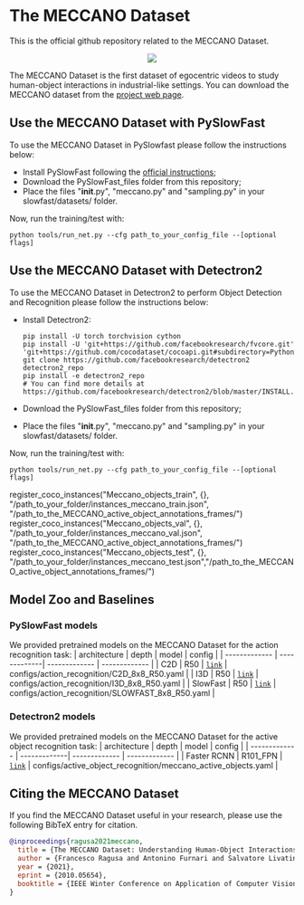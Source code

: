 # The MECCANO Dataset

This is the official github repository related to the MECCANO Dataset.

<div align="center">
  <img src="images/MECCANO.gif"/>
</div>

The MECCANO Dataset is the first dataset of egocentric videos to study human-object interactions in industrial-like settings. You can download the MECCANO dataset from the [project web page](https://iplab.dmi.unict.it/MECCANO/).

## Use the MECCANO Dataset with PySlowFast
To use the MECCANO Dataset in PySlowfast please follow the instructions below:

* Install PySlowFast following the [official instructions](https://github.com/facebookresearch/SlowFast/blob/master/INSTALL.md);
* Download the PySlowFast_files folder from this repository;
* Place the files "__init__.py", "meccano.py" and "sampling.py" in your slowfast/datasets/ folder.

Now, run the training/test with:
```
python tools/run_net.py --cfg path_to_your_config_file --[optional flags]
```

## Use the MECCANO Dataset with Detectron2
To use the MECCANO Dataset in Detectron2 to perform Object Detection and Recognition please follow the instructions below:

* Install Detectron2:
    ```
    pip install -U torch torchvision cython
    pip install -U 'git+https://github.com/facebookresearch/fvcore.git' 'git+https://github.com/cocodataset/cocoapi.git#subdirectory=PythonAPI'
    git clone https://github.com/facebookresearch/detectron2 detectron2_repo
    pip install -e detectron2_repo
    # You can find more details at https://github.com/facebookresearch/detectron2/blob/master/INSTALL.md
    ```

* Download the PySlowFast_files folder from this repository;
* Place the files "__init__.py", "meccano.py" and "sampling.py" in your slowfast/datasets/ folder.

Now, run the training/test with:
```
python tools/run_net.py --cfg path_to_your_config_file --[optional flags]
```

register_coco_instances("Meccano_objects_train", {}, "/path_to_your_folder/instances_meccano_train.json", "/path_to_the_MECCANO_active_object_annotations_frames/")
register_coco_instances("Meccano_objects_val", {}, "/path_to_your_folder/instances_meccano_val.json", "/path_to_the_MECCANO_active_object_annotations_frames/")
register_coco_instances("Meccano_objects_test", {}, "/path_to_your_folder/instances_meccano_test.json","/path_to_the_MECCANO_active_object_annotations_frames/")


## Model Zoo and Baselines

### PySlowFast models

We provided pretrained models on the MECCANO Dataset for the action recognition task:
| architecture | depth |  model  | config |
| ------------- | -------------| ------------- | ------------- |
| C2D | R50 | [`link`](https://iplab.dmi.unict.it/MECCANO/) | configs/action_recognition/C2D_8x8_R50.yaml |
| I3D | R50 | [`link`](https://iplab.dmi.unict.it/MECCANO/) | configs/action_recognition/I3D_8x8_R50.yaml |
| SlowFast | R50 | [`link`](https://iplab.dmi.unict.it/MECCANO/) | configs/action_recognition/SLOWFAST_8x8_R50.yaml |

### Detectron2 models

We provided pretrained models on the MECCANO Dataset for the active object recognition task:
| architecture | depth |  model  | config |
| ------------- | -------------| ------------- | ------------- |
| Faster RCNN | R101_FPN | [`link`](https://iplab.dmi.unict.it/MECCANO/models/model_meccano_active_objects.pth) | configs/active_object_recognition/meccano_active_objects.yaml |

## Citing the MECCANO Dataset
If you find the MECCANO Dataset useful in your research, please use the following BibTeX entry for citation.
```BibTeX
@inproceedings{ragusa2021meccano,
  title = {The MECCANO Dataset: Understanding Human-Object Interactions from Egocentric Videos in an Industrial-like Domain},
  author = {Francesco Ragusa and Antonino Furnari and Salvatore Livatino and Giovanni Maria Farinella},
  year = {2021},
  eprint = {2010.05654},
  booktitle = {IEEE Winter Conference on Application of Computer Vision (WACV)}
}
```
